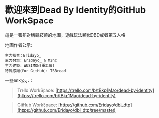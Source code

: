 # 歡迎來到Dead By Identity的GitHub WorkSpace

這是一張非對稱競技類的地圖，遊戲玩法類似DBD或者第五人格

地圖作者公示:
```
主力指令：Eridayo_
主力材質: Eridayo_ & Minc
主力建築: WUSIMON(軍工廠)
特殊感謝(For GitHub): TSBread 
```
一些link公示：
>Trello WorkSpace: [https://trello.com/b/tBkp1Mao/dead-by-identity](https://trello.com/b/tBkp1Mao/dead-by-identity)

>GitHub WorkSpace: [https://github.com/Eridayo/dbi_dtp](https://github.com/Eridayo/dbi_dtp/tree/master)
